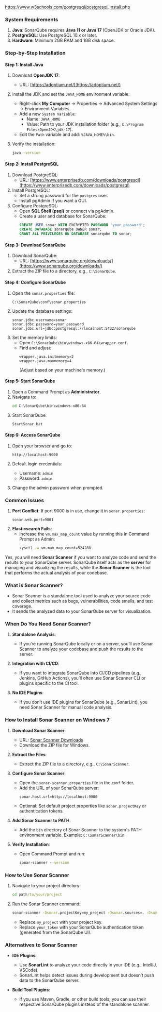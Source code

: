 https://www.w3schools.com/postgresql/postgresql_install.php

### **System Requirements**
1. **Java**: SonarQube requires **Java 11 or Java 17** (OpenJDK or Oracle JDK).
2. **PostgreSQL**: Use PostgreSQL 10.x or later.
3. **Hardware**: Minimum 2GB RAM and 1GB disk space.

### **Step-by-Step Installation**

#### **Step 1: Install Java**
1. Download **OpenJDK 17**:
   - URL: [https://adoptium.net/](https://adoptium.net/)
2. Install the JDK and set the `JAVA_HOME` environment variable:
   - Right-click **My Computer** → Properties → Advanced System Settings → Environment Variables.
   - Add a new `System Variable`:
     - Name: `JAVA_HOME`
     - Value: Path to your JDK installation folder (e.g., `C:\Program Files\OpenJDK\jdk-17`).
   - Edit the `Path` variable and add: `%JAVA_HOME%\bin`.

3. Verify the installation:
   ```cmd
   java -version
   ```

#### **Step 2: Install PostgreSQL**
1. Download PostgreSQL:
   - URL: [https://www.enterprisedb.com/downloads/postgresql](https://www.enterprisedb.com/downloads/postgresql)
2. Install PostgreSQL:
   - Set a strong password for the `postgres` user.
   - Install pgAdmin if you want a GUI.
3. Configure PostgreSQL:
   - Open **SQL Shell (psql)** or connect via pgAdmin.
   - Create a user and database for SonarQube:
     ```sql
     CREATE USER sonar WITH ENCRYPTED PASSWORD 'your_password';
     CREATE DATABASE sonarqube OWNER sonar;
     GRANT ALL PRIVILEGES ON DATABASE sonarqube TO sonar;
     ```


#### **Step 3: Download SonarQube**
1. Download SonarQube:
   - URL: [https://www.sonarqube.org/downloads/](https://www.sonarqube.org/downloads/)
2. Extract the ZIP file to a directory, e.g., `C:\SonarQube`.


#### **Step 4: Configure SonarQube**
1. Open the `sonar.properties` file:
   ```text
   C:\SonarQube\conf\sonar.properties
   ```
2. Update the database settings:
   ```properties
   sonar.jdbc.username=sonar
   sonar.jdbc.password=your_password
   sonar.jdbc.url=jdbc:postgresql://localhost:5432/sonarqube
   ```
3. Set the memory limits:
   - Open `C:\SonarQube\bin\windows-x86-64\wrapper.conf`.
   - Find and adjust:
     ```properties
     wrapper.java.initmemory=2
     wrapper.java.maxmemory=4
     ```
     (Adjust based on your machine's memory.)


#### **Step 5: Start SonarQube**
1. Open a Command Prompt as **Administrator**.
2. Navigate to:
   ```cmd
   cd C:\SonarQube\bin\windows-x86-64
   ```
3. Start SonarQube:
   ```cmd
   StartSonar.bat
   ```

#### **Step 6: Access SonarQube**
1. Open your browser and go to:
   ```
   http://localhost:9000
   ```
2. Default login credentials:
   - Username: `admin`
   - Password: `admin`

3. Change the admin password when prompted.


### **Common Issues**
1. **Port Conflict**: If port 9000 is in use, change it in `sonar.properties`:
   ```properties
   sonar.web.port=9001
   ```
2. **Elasticsearch Fails**:
   - Increase the `vm.max_map_count` value by running this in Command Prompt as Admin:
     ```cmd
     sysctl -w vm.max_map_count=524288
     ```
Yes, you will need **Sonar Scanner** if you want to analyze code and send the results to your SonarQube server. SonarQube itself acts as the **server** for managing and visualizing the results, while the **Sonar Scanner** is the tool that performs the actual analysis of your codebase.


### **What is Sonar Scanner?**
- Sonar Scanner is a standalone tool used to analyze your source code and collect metrics such as bugs, vulnerabilities, code smells, and test coverage.
- It sends the analyzed data to your SonarQube server for visualization.


### **When Do You Need Sonar Scanner?**
1. **Standalone Analysis**:
   - If you’re running SonarQube locally or on a server, you’ll use Sonar Scanner to analyze your codebase and push the results to the server.

2. **Integration with CI/CD**:
   - If you want to integrate SonarQube into CI/CD pipelines (e.g., Jenkins, GitHub Actions), you’ll often use Sonar Scanner CLI or plugins specific to the CI tool.

3. **No IDE Plugins**:
   - If you don’t use IDE plugins for SonarQube (e.g., SonarLint), you need Sonar Scanner for manual code analysis.


### **How to Install Sonar Scanner on Windows 7**
1. **Download Sonar Scanner**:
   - URL: [Sonar Scanner Downloads](https://docs.sonarqube.org/latest/analysis/scan/sonarscanner/)
   - Download the ZIP file for Windows.

2. **Extract the Files**:
   - Extract the ZIP file to a directory, e.g., `C:\SonarScanner`.

3. **Configure Sonar Scanner**:
   - Open the `sonar-scanner.properties` file in the `conf` folder.
   - Add the URL of your SonarQube server:
     ```properties
     sonar.host.url=http://localhost:9000
     ```
   - Optional: Set default project properties like `sonar.projectKey` or authentication tokens.

4. **Add Sonar Scanner to PATH**:
   - Add the `bin` directory of Sonar Scanner to the system's PATH environment variable.
     Example: `C:\SonarScanner\bin`

5. **Verify Installation**:
   - Open Command Prompt and run:
     ```cmd
     sonar-scanner --version
     ```

### **How to Use Sonar Scanner**
1. Navigate to your project directory:
   ```cmd
   cd path/to/your/project
   ```

2. Run the Sonar Scanner command:
   ```cmd
   sonar-scanner -Dsonar.projectKey=my_project -Dsonar.sources=. -Dsonar.host.url=http://localhost:9000 -Dsonar.login=your_token
   ```
   - Replace `my_project` with your project key.
   - Replace `your_token` with your SonarQube authentication token (generated from the SonarQube UI).


### **Alternatives to Sonar Scanner**
- **IDE Plugins**:
  - Use **SonarLint** to analyze your code directly in your IDE (e.g., IntelliJ, VSCode).
  - SonarLint helps detect issues during development but doesn’t push data to the SonarQube server.

- **Build Tool Plugins**:
  - If you use Maven, Gradle, or other build tools, you can use their respective SonarQube plugins instead of the standalone scanner.
